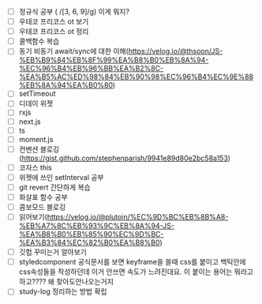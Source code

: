 - [ ] 정규식 공부 ( /[3, 6, 9]/g) 이게 뭐지?
- [ ] 우테코 프리코스 ot 보기
- [ ] 우테코 프리코스 ot 정리
- [ ] 콜백함수 복습
- [ ] 동기 비동기 await/sync에 대한 이해(https://velog.io/@thsoon/JS-%EB%B9%84%EB%8F%99%EA%B8%B0%EB%8A%94-%EC%96%B4%EB%96%BB%EA%B2%8C-%EA%B5%AC%ED%98%84%EB%90%98%EC%96%B4%EC%9E%88%EB%8A%94%EA%B0%80)
- [ ] setTimeout
- [ ] 디데이 위젯
- [ ] rxjs
- [ ] next.js
- [ ] ts
- [ ] moment.js
- [ ] 컨벤션 블로깅(https://gist.github.com/stephenparish/9941e89d80e2bc58a153)
- [ ] 코자스 this
- [ ] 위젯에 쓰인 setInterval 공부
- [ ] git revert 간단하게 복습
- [ ] 화살표 함수 공부
- [ ] 콤보모드 블로깅
- [ ] 읽어보기(https://velog.io/@plutoin/%EC%9D%BC%EB%8B%A8-%EB%A7%8C%EB%93%9C%EB%8A%94-JS-%EA%B8%B0%EB%85%90%EC%9D%BC-%EA%B3%84%EC%82%B0%EA%B8%B0)
- [ ] 깃헙 꾸미는거 알아보기
- [ ] styledcomponent 공식문서를 보면 keyframe을 쓸때 css를 붙이고 백틱안에 css속성들을 작성하던데 이거 안쓰면 속도가 느려진대요. 이 붙이는 용어는 뭐라고 하고???? 왜 찾아도안나오는거지
- [ ] study-log 정리하는 방법 확립
